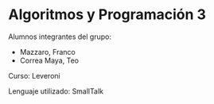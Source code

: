 # Algoritmos y Programación 3
Alumnos integrantes del grupo:
* Mazzaro, Franco
* Correa Maya, Teo

Curso: Leveroni

Lenguaje utilizado: SmallTalk
